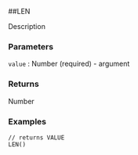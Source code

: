 ##LEN

Description

### Parameters
`value` : Number (required) - argument

### Returns
Number

### Examples
```
// returns VALUE
LEN()
```